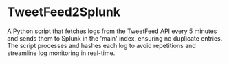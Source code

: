 # TweetFeed2Splunk
A Python script that fetches logs from the TweetFeed API every 5 minutes and sends them to Splunk in the 'main' index, ensuring no duplicate entries. The script processes and hashes each log to avoid repetitions and streamline log monitoring in real-time.
